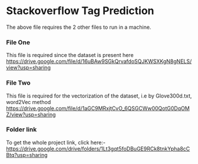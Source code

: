 # Stackoverflow Tag Prediction

The above file requires the 2 other files to run in a machine.
### File One
This file is required since the dataset is present here
https://drive.google.com/file/d/16uBAw9SGkQrvafdoSQJKWSXKgN8gNELS/view?usp=sharing


### File Two
This file is required for the vectorization of the dataset, i.e by Glove300d.txt, word2Vec method
https://drive.google.com/file/d/1aGC9MRxjtCvO_6QSGCWw00QotG0DqOMZ/view?usp=sharing


### Folder link
To get the whole project link, click here:-
https://drive.google.com/drive/folders/1Lt3gqt5foDBuGE9RCk8tnkYpha8cCBtq?usp=sharing
